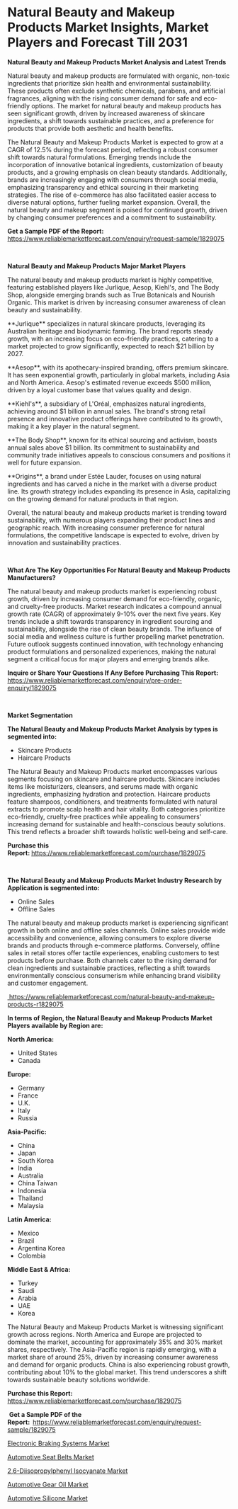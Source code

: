 <p><h1>Natural Beauty and Makeup Products Market Insights, Market Players and Forecast Till 2031</h1></p><p><strong>Natural Beauty and Makeup Products Market Analysis and Latest Trends</strong></p>
<p><p>Natural beauty and makeup products are formulated with organic, non-toxic ingredients that prioritize skin health and environmental sustainability. These products often exclude synthetic chemicals, parabens, and artificial fragrances, aligning with the rising consumer demand for safe and eco-friendly options. The market for natural beauty and makeup products has seen significant growth, driven by increased awareness of skincare ingredients, a shift towards sustainable practices, and a preference for products that provide both aesthetic and health benefits.</p><p>The Natural Beauty and Makeup Products Market is expected to grow at a CAGR of 12.5% during the forecast period, reflecting a robust consumer shift towards natural formulations. Emerging trends include the incorporation of innovative botanical ingredients, customization of beauty products, and a growing emphasis on clean beauty standards. Additionally, brands are increasingly engaging with consumers through social media, emphasizing transparency and ethical sourcing in their marketing strategies. The rise of e-commerce has also facilitated easier access to diverse natural options, further fueling market expansion. Overall, the natural beauty and makeup segment is poised for continued growth, driven by changing consumer preferences and a commitment to sustainability.</p></p>
<p><strong>Get a Sample PDF of the Report:&nbsp;</strong> <a href="https://www.reliablemarketforecast.com/enquiry/request-sample/1829075?utm_campaign=1601&utm_medium=2&utm_source=Github&utm_content=ia&utm_term=15102024&utm_id=natural-beauty-and-makeup-products">https://www.reliablemarketforecast.com/enquiry/request-sample/1829075</a></p>
<p>&nbsp;</p>
<p><strong>Natural Beauty and Makeup Products Major Market Players</strong></p>
<p><p>The natural beauty and makeup products market is highly competitive, featuring established players like Jurlique, Aesop, Kiehl's, and The Body Shop, alongside emerging brands such as True Botanicals and Nourish Organic. This market is driven by increasing consumer awareness of clean beauty and sustainability.</p><p>**Jurlique** specializes in natural skincare products, leveraging its Australian heritage and biodynamic farming. The brand reports steady growth, with an increasing focus on eco-friendly practices, catering to a market projected to grow significantly, expected to reach $21 billion by 2027.</p><p>**Aesop**, with its apothecary-inspired branding, offers premium skincare. It has seen exponential growth, particularly in global markets, including Asia and North America. Aesop's estimated revenue exceeds $500 million, driven by a loyal customer base that values quality and design.</p><p>**Kiehl's**, a subsidiary of L'Oréal, emphasizes natural ingredients, achieving around $1 billion in annual sales. The brand's strong retail presence and innovative product offerings have contributed to its growth, making it a key player in the natural segment.</p><p>**The Body Shop**, known for its ethical sourcing and activism, boasts annual sales above $1 billion. Its commitment to sustainability and community trade initiatives appeals to conscious consumers and positions it well for future expansion.</p><p>**Origins**, a brand under Estée Lauder, focuses on using natural ingredients and has carved a niche in the market with a diverse product line. Its growth strategy includes expanding its presence in Asia, capitalizing on the growing demand for natural products in that region.</p><p>Overall, the natural beauty and makeup products market is trending toward sustainability, with numerous players expanding their product lines and geographic reach. With increasing consumer preference for natural formulations, the competitive landscape is expected to evolve, driven by innovation and sustainability practices.</p></p>
<p>&nbsp;</p>
<p><strong>What Are The Key Opportunities For Natural Beauty and Makeup Products Manufacturers?</strong></p>
<p><p>The natural beauty and makeup products market is experiencing robust growth, driven by increasing consumer demand for eco-friendly, organic, and cruelty-free products. Market research indicates a compound annual growth rate (CAGR) of approximately 9-10% over the next five years. Key trends include a shift towards transparency in ingredient sourcing and sustainability, alongside the rise of clean beauty brands. The influence of social media and wellness culture is further propelling market penetration. Future outlook suggests continued innovation, with technology enhancing product formulations and personalized experiences, making the natural segment a critical focus for major players and emerging brands alike.</p></p>
<p><strong>Inquire or Share Your Questions If Any Before Purchasing This Report:</strong> <a href="https://www.reliablemarketforecast.com/enquiry/pre-order-enquiry/1829075?utm_campaign=1601&utm_medium=2&utm_source=Github&utm_content=ia&utm_term=15102024&utm_id=natural-beauty-and-makeup-products">https://www.reliablemarketforecast.com/enquiry/pre-order-enquiry/1829075</a></p>
<p>&nbsp;</p>
<p><strong>Market Segmentation</strong></p>
<p><strong>The Natural Beauty and Makeup Products Market Analysis by types is segmented into:</strong></p>
<p><ul><li>Skincare Products</li><li>Haircare Products</li></ul></p>
<p><p>The Natural Beauty and Makeup Products market encompasses various segments focusing on skincare and haircare products. Skincare includes items like moisturizers, cleansers, and serums made with organic ingredients, emphasizing hydration and protection. Haircare products feature shampoos, conditioners, and treatments formulated with natural extracts to promote scalp health and hair vitality. Both categories prioritize eco-friendly, cruelty-free practices while appealing to consumers' increasing demand for sustainable and health-conscious beauty solutions. This trend reflects a broader shift towards holistic well-being and self-care.</p></p>
<p><strong>Purchase this Report:&nbsp;</strong><a href="https://www.reliablemarketforecast.com/purchase/1829075?utm_campaign=1601&utm_medium=2&utm_source=Github&utm_content=ia&utm_term=15102024&utm_id=natural-beauty-and-makeup-products">https://www.reliablemarketforecast.com/purchase/1829075</a></p>
<p>&nbsp;</p>
<p><strong>The Natural Beauty and Makeup Products Market Industry Research by Application is segmented into:</strong></p>
<p><ul><li>Online Sales</li><li>Offline Sales</li></ul></p>
<p><p>The natural beauty and makeup products market is experiencing significant growth in both online and offline sales channels. Online sales provide wide accessibility and convenience, allowing consumers to explore diverse brands and products through e-commerce platforms. Conversely, offline sales in retail stores offer tactile experiences, enabling customers to test products before purchase. Both channels cater to the rising demand for clean ingredients and sustainable practices, reflecting a shift towards environmentally conscious consumerism while enhancing brand visibility and customer engagement.</p></p>
<p><a href="https://www.reliablemarketforecast.com/natural-beauty-and-makeup-products-r1829075?utm_campaign=1601&utm_medium=2&utm_source=Github&utm_content=ia&utm_term=15102024&utm_id=natural-beauty-and-makeup-products">&nbsp;https://www.reliablemarketforecast.com/natural-beauty-and-makeup-products-r1829075</a></p>
<p><strong>In terms of Region, the Natural Beauty and Makeup Products Market Players available by Region are:</strong></p>
<p>
    <p> <strong> North America: </strong>
        <ul>
            <li>United States</li>
            <li>Canada</li>
        </ul>
        </p> 
    <p> <strong> Europe: </strong>
        <ul>
            <li>Germany</li>
            <li>France</li>
            <li>U.K.</li>
            <li>Italy</li>
            <li>Russia</li>
        </ul>
        </p> 
    <p> <strong> Asia-Pacific: </strong>
        <ul>
            <li>China</li>
            <li>Japan</li>
            <li>South Korea</li>
            <li>India</li>
            <li>Australia</li>
            <li>China Taiwan</li>
            <li>Indonesia</li>
            <li>Thailand</li>
            <li>Malaysia</li>
        </ul>
        </p> 
    <p> <strong> Latin America: </strong>
        <ul>
            <li>Mexico</li>
            <li>Brazil</li>
            <li>Argentina Korea</li>
            <li>Colombia</li>
        </ul>
        </p> 
    <p> <strong> Middle East & Africa: </strong>
        <ul>
            <li>Turkey</li>
            <li>Saudi</li>
            <li>Arabia</li>
            <li>UAE</li>
            <li>Korea</li>
        </ul>
    </p>
    </p>
<p><p>The Natural Beauty and Makeup Products Market is witnessing significant growth across regions. North America and Europe are projected to dominate the market, accounting for approximately 35% and 30% market shares, respectively. The Asia-Pacific region is rapidly emerging, with a market share of around 25%, driven by increasing consumer awareness and demand for organic products. China is also experiencing robust growth, contributing about 10% to the global market. This trend underscores a shift towards sustainable beauty solutions worldwide.</p></p>
<p><strong>Purchase this Report: </strong><a href="https://www.reliablemarketforecast.com/purchase/1829075?utm_campaign=1601&utm_medium=2&utm_source=Github&utm_content=ia&utm_term=15102024&utm_id=natural-beauty-and-makeup-products">https://www.reliablemarketforecast.com/purchase/1829075</a></p>
<p>&nbsp;<strong>Get a Sample PDF of the Report:&nbsp;&nbsp;</strong><a href="https://www.reliablemarketforecast.com/enquiry/request-sample/1829075?utm_campaign=1601&utm_medium=2&utm_source=Github&utm_content=ia&utm_term=15102024&utm_id=natural-beauty-and-makeup-products">https://www.reliablemarketforecast.com/enquiry/request-sample/1829075</a></p>
<p><strong></strong></p>
<p><p><a href="https://www.linkedin.com/pulse/electronic-braking-systems-market-size-share-trends-analysis-prghf?utm_campaign=1601&utm_medium=2&utm_source=Github&utm_content=ia&utm_term=15102024&utm_id=natural-beauty-and-makeup-products">Electronic Braking Systems Market</a></p><p><a href="https://www.linkedin.com/pulse/automotive-seat-belts-market-global-regional-analysis-fxzbf?utm_campaign=1601&utm_medium=2&utm_source=Github&utm_content=ia&utm_term=15102024&utm_id=natural-beauty-and-makeup-products">Automotive Seat Belts Market</a></p><p><a href="https://github.com/SamiaChowdhury801/Market-Research-Report-List-1/blob/main/26-diisopropylphenyl-isocyanate-market.md?utm_campaign=1601&utm_medium=2&utm_source=Github&utm_content=ia&utm_term=15102024&utm_id=natural-beauty-and-makeup-products">2,6-Diisopropylphenyl Isocyanate Market</a></p><p><a href="https://www.linkedin.com/pulse/global-automotive-gear-oil-market-size-trends-analysis-regional-o1wpe?utm_campaign=1601&utm_medium=2&utm_source=Github&utm_content=ia&utm_term=15102024&utm_id=natural-beauty-and-makeup-products">Automotive Gear Oil Market</a></p><p><a href="https://www.linkedin.com/pulse/analyzing-automotive-silicone-market-dynamics-growth-drivers-iakif?utm_campaign=1601&utm_medium=2&utm_source=Github&utm_content=ia&utm_term=15102024&utm_id=natural-beauty-and-makeup-products">Automotive Silicone Market</a></p></p>